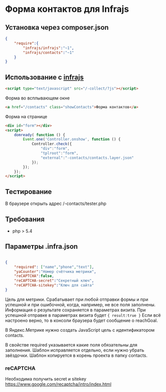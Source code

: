 # Форма контактов для Infrajs

## Установка через composer.json

```json
{
	"require":{
		"infrajs/infrajs":"~1",
		"infrajs/contacts":"~1"
	}
}
```

## Использование с [infrajs](https://github.com/infrajs/infrajs)
```html
<script type="text/javascript" src="/-collect/?js"></script>
```

Форма во всплывающем окне

```html
<a href="/contacts" class="showContacts">Форма контактов</a>
```

Форма на странице

```html
<div id="form"></div>
<script>
	domready( function () {
		Event.one('Controller.onshow', function () {
			Controller.check({
				"div":"form",
				"tplroot":"form",
				"external":"-contacts/contacts.layer.json"
			});
		});
	});
</script>
```

## Тестирование

В браузере открыть адрес /-contacts/tester.php

## Требования

- php > 5.4

## Параметры .infra.json

```json

{
	"required": ["name","phone","text"],
	"yaCounter":"Номер счётчика метрики",
	"reCAPTCHA":false,
	"reCAPTCHA-secret":"Секретный ключ",
	"reCAPTCHA-sitekey":"Ключ для сайта"
}
```
Цель для метрики. Срабатывает при любой отправки формы и при успешной и при ошибочной, когда, например, не все поля заполнены. Информация о результате сохраняется в параметрах визита. При успешной отправке в параметрах визита будет ```{ result:true }```
Если всё настроено верно, то в консоли браузера будет сообщение о reachGoal.

В Яндекс.Метрике нужно создать JavaScript цель с идентификатором contacts.

В свойстве required указывается какие поля обязательны для заполнения. Шаблон исправляется отдельно, если нужно убрать звёздочки. Шаблон копируется в корень проекта в папку contacts.

### reCAPTCHA
Необходима получить secret и sitekey https://www.google.com/recaptcha/intro/index.html